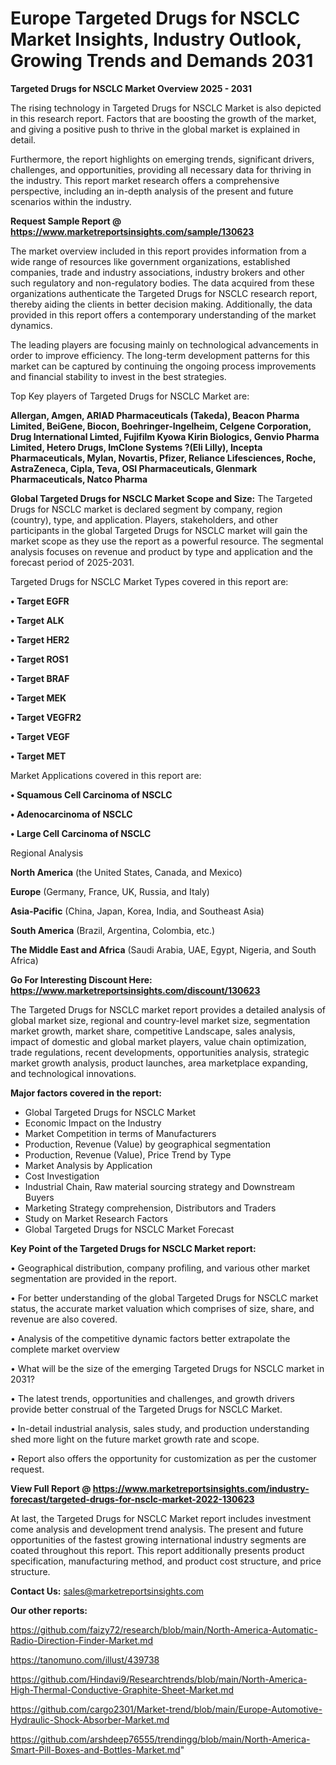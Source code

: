 # Europe Targeted Drugs for NSCLC Market Insights, Industry Outlook, Growing Trends and Demands 2031

<Strong> Targeted Drugs for NSCLC Market Overview 2025 - 2031</strong>

The rising technology in Targeted Drugs for NSCLC Market is also depicted in this research report. Factors that are boosting the growth of the market, and giving a positive push to thrive in the global market is explained in detail.

Furthermore, the report highlights on emerging trends, significant drivers, challenges, and opportunities, providing all necessary data for thriving in the industry. This report market research offers a comprehensive perspective, including an in-depth analysis of the present and future scenarios within the industry.

<strong>Request Sample Report @ <a href=https://www.marketreportsinsights.com/sample/130623>https://www.marketreportsinsights.com/sample/130623</a></strong>

The market overview included in this report provides information from a wide range of resources like government organizations, established companies, trade and industry associations, industry brokers and other such regulatory and non-regulatory bodies. The data acquired from these organizations authenticate the Targeted Drugs for NSCLC research report, thereby aiding the clients in better decision making. Additionally, the data provided in this report offers a contemporary understanding of the market dynamics.

The leading players are focusing mainly on technological advancements in order to improve efficiency. The long-term development patterns for this market can be captured by continuing the ongoing process improvements and financial stability to invest in the best strategies.

Top Key players of Targeted Drugs for NSCLC Market are:

<strong>Allergan, Amgen, ARIAD Pharmaceuticals (Takeda), Beacon Pharma Limited, BeiGene, Biocon, Boehringer-Ingelheim, Celgene Corporation, Drug International Limted, Fujifilm Kyowa Kirin Biologics, Genvio Pharma Limited, Hetero Drugs, ImClone Systems ?(Eli Lilly), Incepta Pharmaceuticals, Mylan, Novartis, Pfizer, Reliance Lifesciences, Roche, AstraZeneca, Cipla, Teva, OSI Pharmaceuticals, Glenmark Pharmaceuticals, Natco Pharma</strong>

<strong><b>Global Targeted Drugs for NSCLC Market Scope and Size:</b></strong>
The Targeted Drugs for NSCLC market is declared segment by company, region (country), type, and application. Players, stakeholders, and other participants in the global Targeted Drugs for NSCLC market will gain the market scope as they use the report as a powerful resource. The segmental analysis focuses on revenue and product by type and application and the forecast period of 2025-2031.

Targeted Drugs for NSCLC Market Types covered in this report are:

<strong>• Target EGFR

• Target ALK

• Target HER2

• Target ROS1

• Target BRAF

• Target MEK

• Target VEGFR2

• Target VEGF

• Target MET</strong>

Market Applications covered in this report are:

<strong>• Squamous Cell Carcinoma of NSCLC

• Adenocarcinoma of NSCLC

• Large Cell Carcinoma of NSCLC</strong> 

Regional Analysis

<strong>North America</strong> (the United States, Canada, and Mexico)

<strong>Europe</strong> (Germany, France, UK, Russia, and Italy)

<strong>Asia-Pacific</strong> (China, Japan, Korea, India, and Southeast Asia)

<strong>South America</strong> (Brazil, Argentina, Colombia, etc.)

<strong>The Middle East and Africa</strong> (Saudi Arabia, UAE, Egypt, Nigeria, and South Africa)

<strong>Go For Interesting Discount Here: <a href=https://www.marketreportsinsights.com/discount/130623>https://www.marketreportsinsights.com/discount/130623</a></strong>

The Targeted Drugs for NSCLC market report provides a detailed analysis of global market size, regional and country-level market size, segmentation market growth, market share, competitive Landscape, sales analysis, impact of domestic and global market players, value chain optimization, trade regulations, recent developments, opportunities analysis, strategic market growth analysis, product launches, area marketplace expanding, and technological innovations.

<strong><b>Major factors covered in the report:</b></strong>
<ul>
  <li>Global Targeted Drugs for NSCLC Market </li>
  <li>Economic Impact on the Industry</li>
  <li>Market Competition in terms of Manufacturers</li>
  <li>Production, Revenue (Value) by geographical segmentation</li>
  <li>Production, Revenue (Value), Price Trend by Type</li>
  <li>Market Analysis by Application</li>
  <li>Cost Investigation</li>
  <li>Industrial Chain, Raw material sourcing strategy and Downstream Buyers</li>
  <li>Marketing Strategy comprehension, Distributors and Traders</li>
  <li>Study on Market Research Factors</li>
  <li>Global Targeted Drugs for NSCLC Market Forecast</li>
</ul>

<strong><b>Key Point of the Targeted Drugs for NSCLC Market report:</b></strong>

• Geographical distribution, company profiling, and various other market segmentation are provided in the report.

• For better understanding of the global Targeted Drugs for NSCLC market status, the accurate market valuation which comprises of size, share, and revenue are also covered.

• Analysis of the competitive dynamic factors better extrapolate the complete market overview

• What will be the size of the emerging Targeted Drugs for NSCLC market in 2031?

• The latest trends, opportunities and challenges, and growth drivers provide better construal of the Targeted Drugs for NSCLC Market.

• In-detail industrial analysis, sales study, and production understanding shed more light on the future market growth rate and scope.

• Report also offers the opportunity for customization as per the customer request.

<strong><b>View Full Report @ <a href=https://www.marketreportsinsights.com/industry-forecast/targeted-drugs-for-nsclc-market-2022-130623>https://www.marketreportsinsights.com/industry-forecast/targeted-drugs-for-nsclc-market-2022-130623</a></b></strong>


At last, the Targeted Drugs for NSCLC Market report includes investment come analysis and development trend analysis. The present and future opportunities of the fastest growing international industry segments are coated throughout this report. This report additionally presents product specification, manufacturing method, and product cost structure, and price structure.

<strong>Contact Us:</strong>
sales@marketreportsinsights.com

<strong>Our other reports:</strong>

<a href=https://github.com/faizy72/research/blob/main/North-America-Automatic-Radio-Direction-Finder-Market.md>https://github.com/faizy72/research/blob/main/North-America-Automatic-Radio-Direction-Finder-Market.md</a>

<a href=https://tanomuno.com/illust/439738>https://tanomuno.com/illust/439738</a>

<a href=https://github.com/Hindavi9/Researchtrends/blob/main/North-America-High-Thermal-Conductive-Graphite-Sheet-Market.md>https://github.com/Hindavi9/Researchtrends/blob/main/North-America-High-Thermal-Conductive-Graphite-Sheet-Market.md</a>

<a href=https://github.com/cargo2301/Market-trend/blob/main/Europe-Automotive-Hydraulic-Shock-Absorber-Market.md>https://github.com/cargo2301/Market-trend/blob/main/Europe-Automotive-Hydraulic-Shock-Absorber-Market.md</a>

<a href=https://github.com/arshdeep76555/trendingg/blob/main/North-America-Smart-Pill-Boxes-and-Bottles-Market.md>https://github.com/arshdeep76555/trendingg/blob/main/North-America-Smart-Pill-Boxes-and-Bottles-Market.md</a>"
